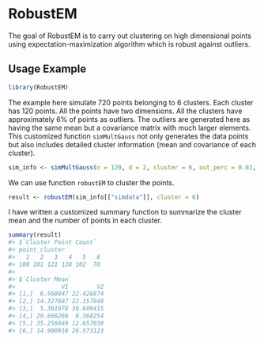 
<!-- README.md is generated from README.Rmd. Please edit that file -->

# RobustEM

<!-- badges: start -->

<!-- badges: end -->

The goal of RobustEM is to carry out clustering on high dimensional
points using expectation-maximization algorithm which is robust against
outliers.

## Usage Example

``` r
library(RobustEM)
```

The example here simulate 720 points belonging to 6 clusters. Each
cluster has 120 points. All the points have two dimensions. All the
clusters have approximately 6% of points as outliers. The outliers are
generated here as having the same mean but a covariance matrix with much
larger elements. This customized function `simMultGauss` not only
generates the data points but also includes detailed cluster information
(mean and covariance of each
cluster).

``` r
sim_info <- simMultGauss(n = 120, d = 2, cluster = 6, out_perc = 0.03, out_mag = 4)
```

We can use function `robustEM` to cluster the points.

``` r
result <- robustEM(sim_info[["simdata"]], cluster = 6)
```

I have written a customized summary function to summarize the cluster
mean and the number of points in each cluster.

``` r
summary(result)
#> $`Cluster Point Count`
#> point_cluster
#>   1   2   3   4   5   6 
#> 180 101 121 138 102  78 
#> 
#> $`Cluster Mean`
#>             V1        V2
#> [1,]  6.568047 22.426874
#> [2,] 14.327687 22.157949
#> [3,]  5.391978 36.699415
#> [4,] 29.668266  8.368254
#> [5,] 35.256049 12.657038
#> [6,] 14.900916 26.573123
```
